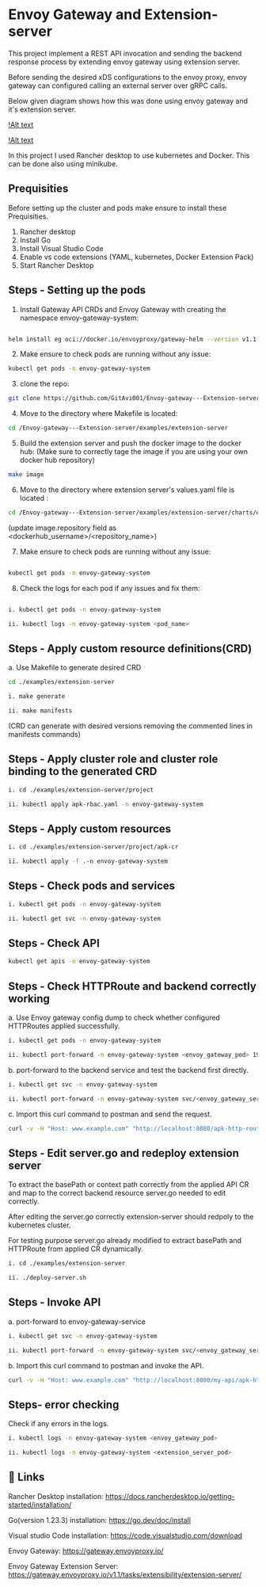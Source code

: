 
# Envoy Gateway and Extension-server

This project implement a REST API invocation and sending the backend response process by extending envoy gateway using extension server.

Before sending the desired xDS configurations to the envoy proxy, envoy gateway can configured calling an external server over gRPC calls.

Below given diagram shows how this was done using envoy gateway and it's extension server.

[!Alt text](images/Extension%20server%20architecture.png)

[!Alt text](images/extension-server.png)

In this project I used Rancher desktop to use kubernetes and Docker. This can be done also using minikube.

## Prequisities

Before setting up the cluster and pods make ensure to install these Prequisities. 

1. Rancher desktop
2. Install Go
3. Install Visual Studio Code
3. Enable vs code extensions (YAML, kubernetes, Docker Extension Pack)
4. Start Rancher Desktop



## Steps - Setting up the pods

1. Install Gateway API CRDs and Envoy Gateway with creating the namespace envoy-gateway-system:

```bash

helm install eg oci://docker.io/envoyproxy/gateway-helm --version v1.1.4 -n envoy-gateway-system --create-namespace 
```
2. Make ensure to check pods are running without any issue:

```bash
kubectl get pods -n envoy-gateway-system  
```

3. clone the repo:
```bash
git clone https://github.com/GitAvi001/Envoy-gateway---Extension-server.git 
```

4. Move to the directory where Makefile is located:
```bash
cd /Envoy-gateway---Extension-server/examples/extension-server
```

5. Build the extension server and push the docker image to the docker hub:
(Make sure to correctly tage the image if you are using your own docker hub repository)

```bash
make image
```

6. Move to the directory where extension server's values.yaml file is located :

```bash
cd /Envoy-gateway---Extension-server/examples/extension-server/charts/extension-server
```
(update image.repository field as <dockerhub_username>/<repository_name>)

7. Make ensure to check pods are running without any issue:
```bash

kubectl get pods -n envoy-gateway-system  
```

8. Check the logs for each pod if any issues and fix them:
```bash

i. kubectl get pods -n envoy-gateway-system 

ii. kubectl logs -n envoy-gateway-system <pod_name>
```

## Steps - Apply custom resource definitions(CRD) 

a. Use Makefile to generate desired CRD

```bash 
cd ./examples/extension-server

i. make generate 

ii. make manifests
```
(CRD can generate with desired versions removing the commented lines in manifests commands)

## Steps - Apply cluster role and cluster role binding to the generated CRD
```bash
i. cd ./examples/extension-server/project

ii. kubectl apply apk-rbac.yaml -n envoy-gateway-system
```

## Steps - Apply custom resources
```bash
i. cd ./examples/extension-server/project/apk-cr

ii. kubectl apply -f .-n envoy-gateway-system
```

## Steps - Check pods and services 
```bash
i. kubectl get pods -n envoy-gateway-system

ii. kubectl get svc -n envoy-gateway-system
```
## Steps - Check API 
```bash
kubectl get apis -n envoy-gateway-system
```
## Steps - Check HTTPRoute and backend correctly working
a. Use Envoy gateway config dump to check whether configured HTTPRoutes applied successfully.

```bash
i. kubectl get pods -n envoy-gateway-system

ii. kubectl port-forward -n envoy-gateway-system <envoy_gateway_pod> 19000:19000
```
b. port-forward to the backend service and test the backend first directly.
```bash
i. kubectl get svc -n envoy-gateway-system

ii. kubectl port-forward -n envoy-gateway-system svc/<envoy_gateway_service> 8080:80
```
c. Import this curl command to postman and send the request.
```bash
curl -v -H "Host: www.example.com" "http://localhost:8080/apk-http-route/api/v3/pet/findByStatus?status=available"
```

## Steps - Edit server.go and redeploy extension server
To extract the basePath or context path correctly from the applied API CR and map to the correct backend resource server.go needed to edit correctly.

After editing the server.go correctly extension-server should redpoly to the kubernetes cluster.

For testing purpose server.go already modified to extract basePath and HTTPRoute from applied CR dynamically.

```bash
i. cd ./examples/extension-server

ii. ./deploy-server.sh
```

## Steps - Invoke API
a. port-forward to envoy-gateway-service
```bash
i. kubectl get svc -n envoy-gateway-system

ii. kubectl port-forward -n envoy-gateway-system svc/<envoy_gateway_service> 8080:80
```
b. Import this curl command to postman and invoke the API. 
```bash
curl -v -H "Host: www.example.com" "http://localhost:8080/my-api/apk-http-route/api/v3/pet/findByStatus?status=available"
```

## Steps- error checking 

Check if any errors in the logs.

```bash
i. kubectl logs -n envoy-gateway-system <envoy_gateway_pod>

ii. kubectl logs -n envoy-gateway-system <extension_server_pod>
```

## 🔗 Links

Rancher Desktop installation: https://docs.rancherdesktop.io/getting-started/installation/

Go(version 1.23.3) installation: https://go.dev/doc/install

Visual studio Code installation: https://code.visualstudio.com/download

Envoy Gateway: https://gateway.envoyproxy.io/

Envoy Gateway Extension Server: https://gateway.envoyproxy.io/v1.1/tasks/extensibility/extension-server/










